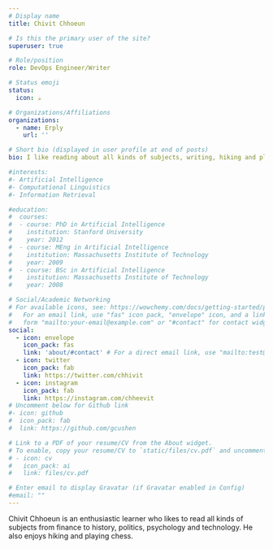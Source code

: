 ```yaml
---
# Display name
title: Chivit Chhoeun

# Is this the primary user of the site?
superuser: true

# Role/position
role: DevOps Engineer/Writer

# Status emoji
status:
  icon: ☕️

# Organizations/Affiliations
organizations:
  - name: Erply
    url: ''

# Short bio (displayed in user profile at end of posts)
bio: I like reading about all kinds of subjects, writing, hiking and playing chess.

#interests:
#- Artificial Intelligence
#- Computational Linguistics
#- Information Retrieval

#education:
#  courses:
#  - course: PhD in Artificial Intelligence
#    institution: Stanford University
#    year: 2012
#  - course: MEng in Artificial Intelligence
#    institution: Massachusetts Institute of Technology
#    year: 2009
#  - course: BSc in Artificial Intelligence
#    institution: Massachusetts Institute of Technology
#    year: 2008

# Social/Academic Networking
# For available icons, see: https://wowchemy.com/docs/getting-started/page-builder/#icons
#   For an email link, use "fas" icon pack, "envelope" icon, and a link in the
#   form "mailto:your-email@example.com" or "#contact" for contact widget.
social:
  - icon: envelope
    icon_pack: fas
    link: 'about/#contact' # For a direct email link, use "mailto:test@example.org".
  - icon: twitter
    icon_pack: fab
    link: https://twitter.com/chhivit
  - icon: instagram
    icon_pack: fab
    link: https://instagram.com/chheevit
# Uncomment below for Github link
#- icon: github
#  icon_pack: fab
#  link: https://github.com/gcushen

# Link to a PDF of your resume/CV from the About widget.
# To enable, copy your resume/CV to `static/files/cv.pdf` and uncomment the lines below.
# - icon: cv
#   icon_pack: ai
#   link: files/cv.pdf

# Enter email to display Gravatar (if Gravatar enabled in Config)
#email: ""
---
```


Chivit Chhoeun is an enthusiastic learner who likes to read all kinds of subjects from finance to history, politics, psychology and technology. He also enjoys hiking and playing chess.

